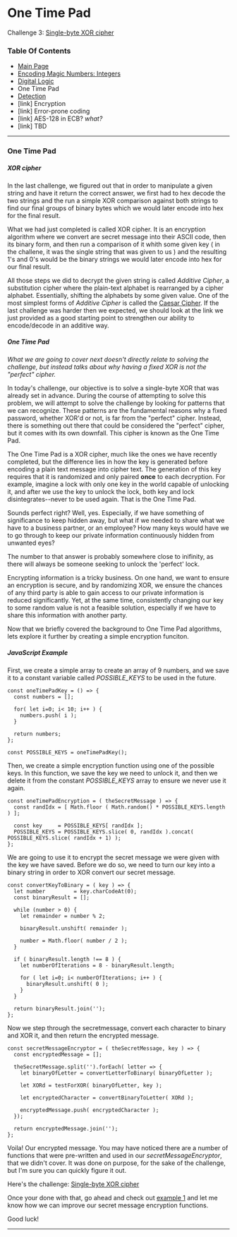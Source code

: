 # One Time Pad
Challenge 3: [Single-byte XOR cipher](https://cryptopals.com/sets/1/challenges/3)

### Table Of Contents
* [Main Page](../)
* [Encoding Magic Numbers: Integers](../problem1/)
* [Digital Logic](../problem2/)
* One Time Pad
* [Detection](../problem4/)
* [link] Encryption
* [link] Error-prone coding
* [link] AES-128 in ECB? *what?*
* [link] TBD
---
### One Time Pad
##### XOR cipher
In the last challenge, we figured out that in order to manipulate a given string and have it return the correct answer, we first had to hex decode the two strings and the run a simple XOR comparison against both strings to find our final groups of binary bytes which we would later encode into hex for the final result.

What we had just completed is called XOR cipher.  It is an encryption algorithm where we convert are secret message into their ASCII code, then its binary form, and then run a comparison of it whith some given key ( in the challene, it was the single string that was given to us ) and the resulting 1's and 0's would be the binary strings we would later encode into hex for our final result.

All those steps we did to decrypt the given string is called _Additive Cipher_, a substitution cipher where the plain-text alphabet is rearranged by a cipher alphabet.  Essentially, shifting the alphabets by some given value.  One of the most simplest forms of _Additive Cipher_ is called the [Caesar Cipher](https://en.wikipedia.org/wiki/Caesar_cipher).  If the last challenge was harder then we expected, we should look at the link we just provided as a good starting point to strengthen our ability to encode/decode in an additive way.

##### One Time Pad
_What we are going to cover next doesn't directly relate to solving the challenge, but instead talks about why having a fixed XOR is not the "perfect" cipher._

In today's challenge, our objective is to solve a single-byte XOR that was already set in advance.  During the course of attempting to solve this problem, we will attempt to solve the challenge by looking for patterns that we can recognize.  These patterns are the fundamental reasons why a fixed password, whether XOR'd or not, is far from the "perfect" cipher.  Instead, there is something out there that could be considered the "perfect" cipher, but it comes with its own downfall.  This cipher is known as the One Time Pad.

The One Time Pad is a XOR cipher, much like the ones we have recently completed, but the difference lies in how the key is generated before encoding a plain text message into cipher text.  The generation of this key requires that it is randomized and only paired **once** to each decryption.  For example, imagine a lock with only one key in the world capable of unlocking it, and after we use the key to unlock the lock, both key and lock disintegrates--never to be used again.  That is the One Time Pad.

Sounds perfect right?  Well, yes.  Especially, if we have something of significance to keep hidden away, but what if we needed to share what we have to a business partner, or an employee?  How many keys would have we to go through to keep our private information continuously hidden from unwanted eyes?   

The number to that answer is probably somewhere close to inifinity, as there will always be someone seeking to unlock the 'perfect' lock.

Encrypting information is a tricky business.  On one hand, we want to ensure an encryption is secure, and by randomizing XOR, we ensure the chances of any third party is able to gain access to our private information is reduced significantly.  Yet, at the same time, consistently changing our key to some random value is not a feasible solution, especially if we have to share this information with another party.

Now that we briefly covered the background to One Time Pad algorithms, lets explore it further by creating a simple encryption funciton.

##### JavaScript Example
First, we create a simple array to create an array of 9 numbers, and we save it to a constant variable called _POSSIBLE_KEYS_ to be used in the future.
```
const oneTimePadKey = () => {
  const numbers = [];

  for( let i=0; i< 10; i++ ) {
    numbers.push( i );
  }

  return numbers;
};

const POSSIBLE_KEYS = oneTimePadKey();
```

Then, we create a simple encryption function using one of the possible keys.  In this function, we save the key we need to unlock it, and then we delete it from the constant _POSSIBLE_KEYS_ array to ensure we never use it again.
```
const oneTimePadEncryption = ( theSecretMessage ) => {
  const randIdx = [ Math.floor ( Math.random() * POSSIBLE_KEYS.length ) ];

  const key     = POSSIBLE_KEYS[ randIdx ];
  POSSIBLE_KEYS = POSSIBLE_KEYS.slice( 0, randIdx ).concat( POSSIBLE_KEYS.slice( randIdx + 1) );
};
```

We are going to use it to encrypt the secret message we were given with the key we have saved.  Before we do so, we need to turn our key into a binary string in order to XOR convert our secret message.
```
const convertKeyToBinary = ( key ) => {
  let number         = key.charCodeAt(0);
  const binaryResult = [];   

  while (number > 0) {
    let remainder = number % 2;
    
    binaryResult.unshift( remainder );

    number = Math.floor( number / 2 );
  }

  if ( binaryResult.length !== 8 ) {
    let numberOfIterations = 8 - binaryResult.length;

    for ( let i=0; i< numberOfIterations; i++ ) {
      binaryResult.unshift( 0 );
    }
  }

  return binaryResult.join('');
};
```

Now we step through the secretmessage, convert each character to binary and XOR it, and then return the encrypted message.
```
const secretMessageEncryptor = ( theSecretMessage, key ) => {
  const encryptedMessage = [];

  theSecretMessage.split('').forEach( letter => {
    let binaryOfLetter = convertLetterToBinary( binaryOfLetter );

    let XORd = testForXOR( binaryOfLetter, key );

    let encryptedCharacter = convertBinaryToLetter( XORd );

    encryptedMessage.push( encryptedCharacter );
  });

  return encryptedMessage.join('');
};
```

Voila!  Our encrypted message.  You may have noticed there are a number of functions that were pre-written and used in our _secretMessageEncryptor_, that we didn't cover.  It was done on purpose, for the sake of the challenge, but I'm sure you can quickly figure it out.

Here's the challenge: [Single-byte XOR cipher](https://cryptopals.com/sets/1/challenges/3)

Once your done with that, go ahead and check out [example 1](../example1.js) and let me know how we can improve our secret message encryption functions.

Good luck!

___